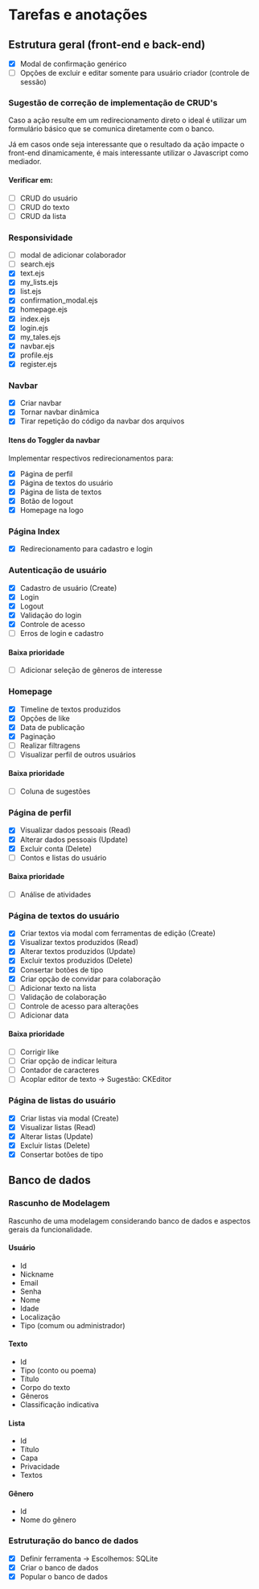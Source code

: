 # Tarefas e anotações

## Estrutura geral (front-end e back-end)
- [X] Modal de confirmação genérico
- [ ] Opções de excluir e editar somente para usuário criador (controle de sessão)

### Sugestão de correção de implementação de CRUD's
Caso a ação resulte em um redirecionamento direto o ideal é utilizar um formulário básico
que se comunica diretamente com o banco.

Já em casos onde seja interessante que o resultado da ação impacte o front-end dinamicamente, é mais interessante utilizar o Javascript como mediador.

#### Verificar em:
- [ ] CRUD do usuário
- [ ] CRUD do texto
- [ ] CRUD da lista

### Responsividade
- [ ] modal de adicionar colaborador
- [ ] search.ejs
- [X] text.ejs
- [X] my_lists.ejs
- [x] list.ejs
- [X] confirmation_modal.ejs
- [X] homepage.ejs
- [X] index.ejs
- [X] login.ejs
- [x] my_tales.ejs
- [X] navbar.ejs
- [X] profile.ejs
- [X] register.ejs

### Navbar

- [X] Criar navbar
- [X] Tornar navbar dinâmica
- [X] Tirar repetição do código da navbar dos arquivos

#### Itens do Toggler da navbar

Implementar respectivos redirecionamentos para:

- [X] Página de perfil
- [X] Página de textos do usuário
- [X] Página de lista de textos
- [X] Botão de logout
- [X] Homepage na logo

### Página Index
- [X] Redirecionamento para cadastro e login

### Autenticação de usuário
- [X] Cadastro de usuário (Create)
- [X] Login
- [X] Logout
- [X] Validação do login
- [X] Controle de acesso
- [ ] Erros de login e cadastro

#### Baixa prioridade
- [ ] Adicionar seleção de gêneros de interesse

### Homepage
- [X] Timeline de textos produzidos
- [X] Opções de like
- [X] Data de publicação
- [X] Paginação
- [ ] Realizar filtragens
- [ ] Visualizar perfil de outros usuários

#### Baixa prioridade
- [ ] Coluna de sugestões

### Página de perfil
- [X] Visualizar dados pessoais (Read)
- [X] Alterar dados pessoais (Update)
- [X] Excluir conta (Delete)
- [ ] Contos e listas do usuário

#### Baixa prioridade
- [ ] Análise de atividades

### Página de textos do usuário
- [X] Criar textos via modal com ferramentas de edição (Create)
- [X] Visualizar textos produzidos (Read)
- [X] Alterar textos produzidos (Update)
- [X] Excluir textos produzidos (Delete)
- [X] Consertar botões de tipo
- [X] Criar opção de convidar para colaboração
- [ ] Adicionar texto na lista
- [ ] Validação de colaboração
- [ ] Controle de acesso para alterações
- [ ] Adicionar data

#### Baixa prioridade
- [ ] Corrigir like
- [ ] Criar opção de indicar leitura
- [ ] Contador de caracteres
- [ ] Acoplar editor de texto -> Sugestão: CKEditor

### Página de listas do usuário
- [X] Criar listas via modal (Create)
- [X] Visualizar listas (Read)
- [X] Alterar listas (Update)
- [X] Excluir listas (Delete)
- [X] Consertar botões de tipo

## Banco de dados

### Rascunho de Modelagem

Rascunho de uma modelagem considerando banco de dados e aspectos gerais da funcionalidade.

#### Usuário
- Id
- Nickname
- Email
- Senha
- Nome
- Idade
- Localização
- Tipo (comum ou administrador)

#### Texto
- Id
- Tipo (conto ou poema)
- Título
- Corpo do texto
- Gêneros
- Classificação indicativa

#### Lista
- Id
- Título
- Capa
- Privacidade
- Textos

#### Gênero
- Id
- Nome do gênero

### Estruturação do banco de dados
- [X] Definir ferramenta -> Escolhemos: SQLite
- [X] Criar o banco de dados
- [X] Popular o banco de dados

